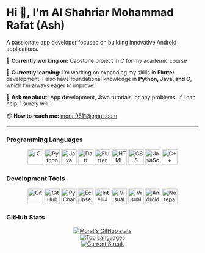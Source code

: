 # Hi 👋, I'm Al Shahriar Mohammad Rafat (Ash)  
A passionate app developer focused on building innovative Android applications.

🔭 **Currently working on:** Capstone project in C for my academic course

🌱 **Currently learning:** I’m working on expanding my skills in **Flutter** development. I also have foundational knowledge in **Python, Java, and C**, which I’m always eager to improve.

💬 **Ask me about:** App development, Java tutorials, or any problems. If I can help, I surely will.

📫 **How to reach me:** morat9511@gmail.com

---

### Programming Languages
<div align="center">

<img src="https://raw.githubusercontent.com/yurijserrano/Github-Profile-Readme-Logos/master/programming%20languages/c.svg" width="40" height="40" alt="C"/>
<img src="https://raw.githubusercontent.com/yurijserrano/Github-Profile-Readme-Logos/master/programming%20languages/python.svg" width="40" height="40" alt="Python"/>
<img src="https://raw.githubusercontent.com/yurijserrano/Github-Profile-Readme-Logos/master/programming%20languages/java.svg" width="40" height="40" alt="Java"/>
<img src="https://raw.githubusercontent.com/yurijserrano/Github-Profile-Readme-Logos/master/programming%20languages/dart.svg" width="40" height="40" alt="Dart"/>
<img src="https://raw.githubusercontent.com/yurijserrano/Github-Profile-Readme-Logos/master/programming%20languages/dart.svg" width="40" height="40" alt="Flutter"/>
<img src="https://raw.githubusercontent.com/yurijserrano/Github-Profile-Readme-Logos/master/others/html.svg" width="40" height="40" alt="HTML"/>
<img src="https://raw.githubusercontent.com/yurijserrano/Github-Profile-Readme-Logos/master/others/css.svg" width="40" height="40" alt="CSS"/>
<img src="https://raw.githubusercontent.com/yurijserrano/Github-Profile-Readme-Logos/master/programming%20languages/javascript.svg" width="40" height="40" alt="JavaScript"/>
<img src="https://github.com/heltonricardo/programming-language-icons/blob/master/svg-files/cpp.svg" width="40" height="40" alt="C++"/>

</div>

### Development Tools
<div align="center">

<img src="https://raw.githubusercontent.com/yurijserrano/Github-Profile-Readme-Logos/master/others/git.svg" width="40" height="40" alt="Git"/>
<img src="https://raw.githubusercontent.com/yurijserrano/Github-Profile-Readme-Logos/master/cloud/github.svg" width="40" height="40" alt="GitHub"/>
<img src="https://raw.githubusercontent.com/yurijserrano/Github-Profile-Readme-Logos/master/ides/pycharm.svg" width="40" height="40" alt="PyCharm"/>
<img src="https://raw.githubusercontent.com/yurijserrano/Github-Profile-Readme-Logos/master/ides/eclipse.svg" width="40" height="40" alt="Eclipse"/>
<img src="https://raw.githubusercontent.com/yurijserrano/Github-Profile-Readme-Logos/master/ides/intellij.svg" width="40" height="40" alt="IntelliJ IDEA"/>
<img src="https://raw.githubusercontent.com/yurijserrano/Github-Profile-Readme-Logos/master/text%20editors/vscode.svg" width="40" height="40" alt="Visual Studio Code"/>
<img src="https://raw.githubusercontent.com/yurijserrano/Github-Profile-Readme-Logos/master/ides/vs-studio.svg" width="40" height="40" alt="Visual Studio"/>
<img src="https://raw.githubusercontent.com/yurijserrano/Github-Profile-Readme-Logos/master/ides/android-studio.svg" width="40" height="40" alt="Android Studio"/>
<img src="https://raw.githubusercontent.com/yurijserrano/Github-Profile-Readme-Logos/master/text%20editors/notepad%2B%2B.png" width="40" height="40" alt="Notepad++"/>

</div>

### GitHub Stats
<div align="center">
    <a href="https://github.com/as-morat">
        <img src="https://github-readme-stats.vercel.app/api?username=as-morat&show_icons=true&theme=radical" alt="Morat's GitHub stats" />
    </a>
    <br>
    <a href="https://github.com/as-morat">
        <img src="https://github-readme-stats.vercel.app/api/top-langs/?username=as-morat&layout=compact&theme=radical" alt="Top Languages" />
    </a>
    <br>
    <a href="https://github.com/as-morat">
        <img src="https://github-readme-streak-stats.herokuapp.com/?user=as-morat&theme=radical" alt="Current Streak" />
    </a>
</div>

